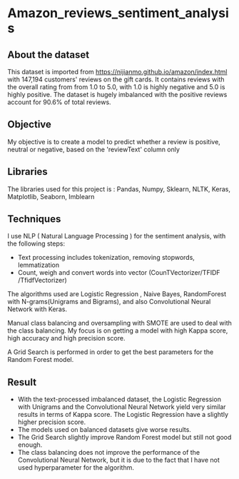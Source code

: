 # Amazon_reviews_sentiment_analysis

## About the dataset

This dataset is imported from https://nijianmo.github.io/amazon/index.html with 147,194 customers' reviews on the gift cards. It contains reviews with the overall rating from from 1.0 to 5.0, with 1.0 is highly negative and 5.0 is highly positive. The dataset is hugely imbalanced with the positive reviews account for 90.6% of total reviews.

## Objective 

My objective is to create a model to predict whether a review is positive, neutral or negative, based on the 'reviewText' column only

## Libraries

The libraries used for this project is : Pandas, Numpy, Sklearn, NLTK, Keras, Matplotlib, Seaborn, Imblearn

## Techniques

I use NLP ( Natural Language Processing ) for the sentiment analysis, with the following steps:

- Text processing includes tokenization, removing stopwords, lemmatization
- Count, weigh and convert words into vector (CounTVectorizer/TFIDF /TfidfVectorizer)

 The algorithms used are Logistic Regression , Naive Bayes, RandomForest with N-grams(Unigrams and Bigrams), and also Convolutional Neural Network with Keras.
 
 Manual class balancing and oversampling with SMOTE are used to deal with the class balancing. My focus is on getting a model with high Kappa score, high accuracy and high precision score. 
 
 A Grid Search is performed in order to get the best parameters for the Random Forest model.
 
 ## Result
 
 - With the text-processed imbalanced dataset, the Logistic Regression with Unigrams and the Convolutional Neural Network yield very similar results in terms of Kappa score. The Logistic Regression have a slightly higher precision score.
 - The models used on balanced datasets give worse results.
 - The Grid Search slightly improve Random Forest model but still not good enough.
 - The class balancing does not improve the performance of the Convolutional Neural Network, but it is due to the fact that I have not used hyperparameter for the algorithm.
 
 
